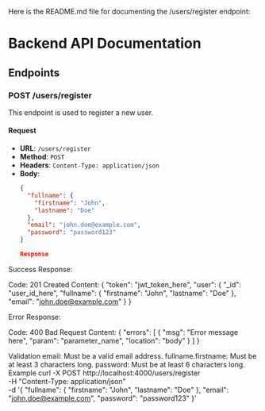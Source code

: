 Here is the README.md file for documenting the /users/register endpoint:

# Backend API Documentation

## Endpoints

### POST /users/register

This endpoint is used to register a new user.

#### Request

- **URL**: `/users/register`
- **Method**: `POST`
- **Headers**: `Content-Type: application/json`
- **Body**:
  ```json
  {
    "fullname": {
      "firstname": "John",
      "lastname": "Doe"
    },
    "email": "john.doe@example.com",
    "password": "password123"
  }

  Response
Success Response:

Code: 201 Created
Content:
{
  "token": "jwt_token_here",
  "user": {
    "_id": "user_id_here",
    "fullname": {
      "firstname": "John",
      "lastname": "Doe"
    },
    "email": "john.doe@example.com"
  }
}

Error Response:

Code: 400 Bad Request
Content:
{
  "errors": [
    {
      "msg": "Error message here",
      "param": "parameter_name",
      "location": "body"
    }
  ]
}


Validation
email: Must be a valid email address.
fullname.firstname: Must be at least 3 characters long.
password: Must be at least 6 characters long.
Example
curl -X POST http://localhost:4000/users/register \
-H "Content-Type: application/json" \
-d '{
  "fullname": {
    "firstname": "John",
    "lastname": "Doe"
  },
  "email": "john.doe@example.com",
  "password": "password123"
}'